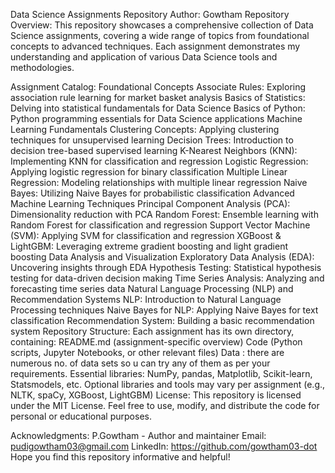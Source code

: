 Data Science Assignments Repository
Author: Gowtham 
Repository Overview: This repository showcases a comprehensive collection of Data Science assignments, covering a wide range of topics from foundational concepts to advanced techniques. 
Each assignment demonstrates my understanding and application of various Data Science tools and methodologies.

Assignment Catalog:
Foundational Concepts
Associate Rules: Exploring association rule learning for market basket analysis
Basics of Statistics: Delving into statistical fundamentals for Data Science
Basics of Python: Python programming essentials for Data Science applications
Machine Learning Fundamentals
Clustering Concepts: Applying clustering techniques for unsupervised learning
Decision Trees: Introduction to decision tree-based supervised learning
K-Nearest Neighbors (KNN): Implementing KNN for classification and regression
Logistic Regression: Applying logistic regression for binary classification
Multiple Linear Regression: Modeling relationships with multiple linear regression
Naive Bayes: Utilizing Naive Bayes for probabilistic classification
Advanced Machine Learning Techniques
Principal Component Analysis (PCA): Dimensionality reduction with PCA
Random Forest: Ensemble learning with Random Forest for classification and regression
Support Vector Machine (SVM): Applying SVM for classification and regression
XGBoost & LightGBM: Leveraging extreme gradient boosting and light gradient boosting
Data Analysis and Visualization
Exploratory Data Analysis (EDA): Uncovering insights through EDA
Hypothesis Testing: Statistical hypothesis testing for data-driven decision making
Time Series Analysis: Analyzing and forecasting time series data
Natural Language Processing (NLP) and Recommendation Systems
NLP: Introduction to Natural Language Processing techniques
Naive Bayes for NLP: Applying Naive Bayes for text classification
Recommendation System: Building a basic recommendation system
Repository Structure:
Each assignment has its own directory, containing:
README.md (assignment-specific overview)
Code (Python scripts, Jupyter Notebooks, or other relevant files)
Data : there are numerous no. of data sets so u can try any of them as per  your requirements.
Essential libraries: NumPy, pandas, Matplotlib, Scikit-learn, Statsmodels, etc.
Optional libraries and tools may vary per assignment (e.g., NLTK, spaCy, XGBoost, LightGBM)
License:
This repository is licensed under the MIT License. Feel free to use, modify, and distribute the code for personal or educational purposes.

Acknowledgments:
P.Gowtham - Author and maintainer
Email: pudigowtham03@gmail.com
LinkedIn: https://github.com/gowtham03-dot
Hope you find this repository informative and helpful!
